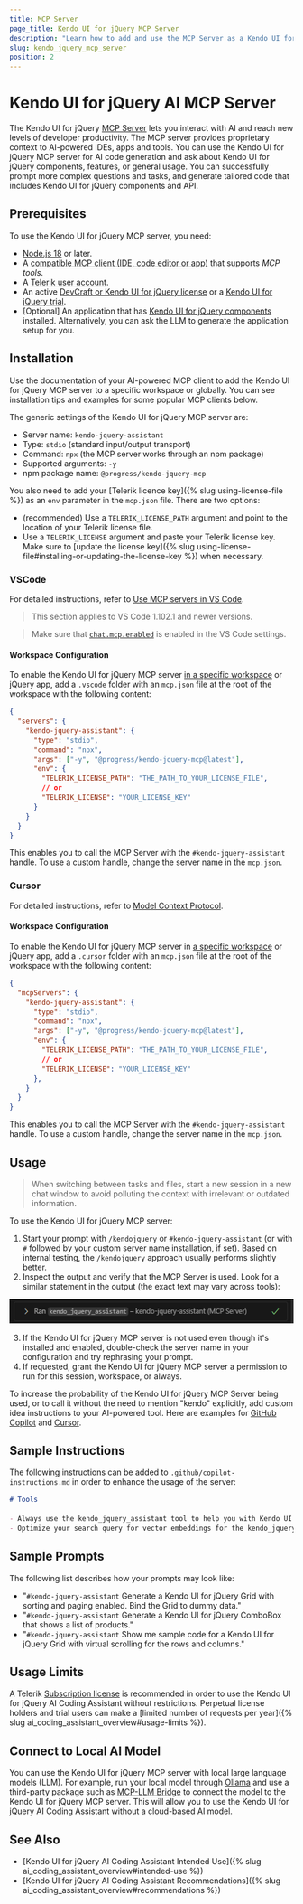 ```yaml
---
title: MCP Server
page_title: Kendo UI for jQuery MCP Server
description: "Learn how to add and use the MCP Server as a Kendo UI for jQuery AI coding assistant and code generator for better developer productivity. The Kendo UI for jQuery MCP server provides proprietary context about Kendo UI for jQuery components to AI-powered software."
slug: kendo_jquery_mcp_server
position: 2
---
```


# Kendo UI for jQuery AI MCP Server

The Kendo UI for jQuery [MCP Server](https://modelcontextprotocol.io/docs/getting-started/intro) lets you interact with AI and reach new levels of developer productivity. The MCP server provides proprietary context to AI-powered IDEs, apps and tools. You can use the Kendo UI for jQuery MCP server for AI code generation and ask about Kendo UI for jQuery components, features, or general usage. You can successfully prompt more complex questions and tasks, and generate tailored code that includes Kendo UI for jQuery components and API.

## Prerequisites

To use the Kendo UI for jQuery MCP server, you need:

* [Node.js 18](https://nodejs.org/en) or later.
* A [compatible MCP client (IDE, code editor or app)](https://modelcontextprotocol.io/clients) that supports *MCP tools*.
* A [Telerik user account](https://www.telerik.com/account/).
* An active [DevCraft or Kendo UI for jQuery license](https://www.telerik.com/purchase/kendo-ui) or a [Kendo UI for jQuery trial](https://www.telerik.com/kendo-jquery-ui).
* [Optional] An application that has [Kendo UI for jQuery components](https://www.telerik.com/kendo-jquery-ui/documentation/intro/first-steps) installed. Alternatively, you can ask the LLM to generate the application setup for you.

## Installation

Use the documentation of your AI-powered MCP client to add the Kendo UI for jQuery MCP server to a specific workspace or globally. You can see installation tips and examples for some popular MCP clients below.

The generic settings of the Kendo UI for jQuery MCP server are:

* Server name: `kendo-jquery-assistant`
* Type: `stdio` (standard input/output transport)
* Command: `npx` (the MCP server works through an npm package)
* Supported arguments: `-y`
* npm package name: `@progress/kendo-jquery-mcp`

You also need to add your [Telerik licence key]({% slug using-license-file %}) as an `env` parameter in the `mcp.json` file. There are two options:

* (recommended) Use a `TELERIK_LICENSE_PATH` argument and point to the location of your Telerik license file.
* Use a `TELERIK_LICENSE` argument and paste your Telerik license key. Make sure to [update the license key]({% slug using-license-file#installing-or-updating-the-license-key %}) when necessary.

### VSCode

For detailed instructions, refer to [Use MCP servers in VS Code](https://code.visualstudio.com/docs/copilot/chat/mcp-servers).

> This section applies to VS Code 1.102.1 and newer versions.

> Make sure that [`chat.mcp.enabled`](vscode://settings/chat.mcp.enabled) is enabled in the VS Code settings.

#### Workspace Configuration

To enable the Kendo UI for jQuery MCP server [in a specific workspace](https://code.visualstudio.com/docs/copilot/chat/mcp-servers#_add-an-mcp-server-to-your-workspace) or jQuery app, add a `.vscode` folder with an `mcp.json` file at the root of the workspace with the following content:

```json
{
  "servers": {
    "kendo-jquery-assistant": {
      "type": "stdio",
      "command": "npx",
      "args": ["-y", "@progress/kendo-jquery-mcp@latest"],
      "env": {
        "TELERIK_LICENSE_PATH": "THE_PATH_TO_YOUR_LICENSE_FILE",
        // or
        "TELERIK_LICENSE": "YOUR_LICENSE_KEY"
      }
    }
  }
}
```

This enables you to call the MCP Server with the `#kendo-jquery-assistant` handle. To use a custom handle, change the server name in the `mcp.json`.

### Cursor

For detailed instructions, refer to [Model Context Protocol](https://docs.cursor.com/context/mcp).

#### Workspace Configuration

To enable the Kendo UI for jQuery MCP server in [a specific workspace](https://docs.cursor.com/context/mcp#using-mcp-json) or jQuery app, add a `.cursor` folder with an `mcp.json` file at the root of the workspace with the following content:

```json
{
  "mcpServers": {
    "kendo-jquery-assistant": {
      "type": "stdio",
      "command": "npx",
      "args": ["-y", "@progress/kendo-jquery-mcp@latest"],
      "env": {
        "TELERIK_LICENSE_PATH": "THE_PATH_TO_YOUR_LICENSE_FILE",
        // or
        "TELERIK_LICENSE": "YOUR_LICENSE_KEY"
      },
    }
  }
}
```

This enables you to call the MCP Server with the `#kendo-jquery-assistant` handle. To use a custom handle, change the server name in the `mcp.json`.

## Usage

> When switching between tasks and files, start a new session in a new chat window to avoid polluting the context with irrelevant or outdated information.

To use the Kendo UI for jQuery MCP server:

1. Start your prompt with `/kendojquery` or `#kendo-jquery-assistant` (or with `#` followed by your custom server name installation, if set). Based on internal testing, the `/kendojquery` approach usually performs slightly better.
2. Inspect the output and verify that the MCP Server is used. Look for a similar statement in the output (the exact text may vary across tools):

  ![MCP Server uses Kendo UI jQuery AI Coding Assistant in VS Code](images/ai-assistant-output.png)

3. If the Kendo UI for jQuery MCP server is not used even though it's installed and enabled, double-check the server name in your configuration and try rephrasing your prompt.
4. If requested, grant the Kendo UI for jQuery MCP server a permission to run for this session, workspace, or always.

To increase the probability of the Kendo UI for jQuery MCP Server being used, or to call it without the need to mention "kendo" explicitly, add custom idea instructions to your AI-powered tool. Here are examples for [GitHub Copilot](https://docs.github.com/en/copilot/customizing-copilot/adding-repository-custom-instructions-for-github-copilot#about-repository-custom-instructions-for-github-copilot-chat) and [Cursor](https://docs.cursor.com/context/rules).

## Sample Instructions

The following instructions can be added to `.github/copilot-instructions.md` in order to enhance the usage of the server:

```markdown
# Tools

- Always use the kendo_jquery_assistant tool to help you with Kendo UI for jQuery related tasks and components.
- Optimize your search query for vector embeddings for the kendo_jquery_assistant tool to get the most relevant results. Keep it short 1-3 sentences, 10-30 words.
```

## Sample Prompts

The following list describes how your prompts may look like:

* &quot;`#kendo-jquery-assistant` Generate a Kendo UI for jQuery Grid with sorting and paging enabled. Bind the Grid to dummy data.&quot;
* &quot;`#kendo-jquery-assistant` Generate a Kendo UI for jQuery ComboBox that shows a list of products.&quot;
* &quot;`#kendo-jquery-assistant` Show me sample code for a Kendo UI for jQuery Grid with virtual scrolling for the rows and columns.&quot;

## Usage Limits

A Telerik [Subscription license](https://www.telerik.com/purchase/faq/licensing-purchasing) is recommended in order to use the Kendo UI for jQuery AI Coding Assistant without restrictions. Perpetual license holders and trial users can make a [limited number of requests per year]({% slug ai_coding_assistant_overview#usage-limits %}).

## Connect to Local AI Model

You can use the Kendo UI for jQuery MCP server with local large language models (LLM). For example, run your local model through [Ollama](https://ollama.com) and use a third-party package such as [MCP-LLM Bridge](https://github.com/patruff/ollama-mcp-bridge) to connect the model to the Kendo UI for jQuery MCP server. This will allow you to use the Kendo UI for jQuery AI Coding Assistant without a cloud-based AI model.

## See Also

* [Kendo UI for jQuery AI Coding Assistant Intended Use]({% slug ai_coding_assistant_overview#intended-use %})
* [Kendo UI for jQuery AI Coding Assistant Recommendations]({% slug ai_coding_assistant_overview#recommendations %})